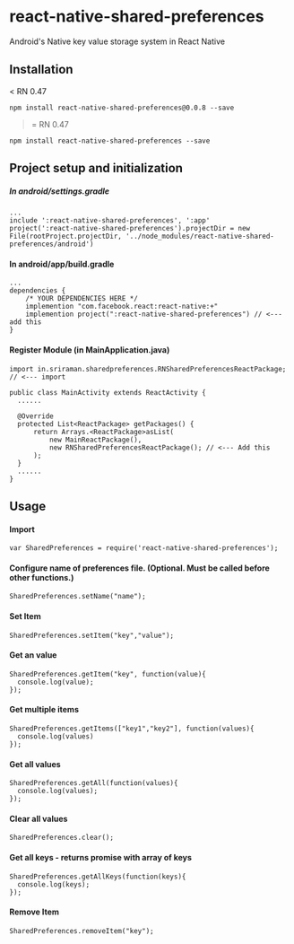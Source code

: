 # react-native-shared-preferences
Android's Native key value storage system in React Native

## Installation
< RN 0.47

```
npm install react-native-shared-preferences@0.0.8 --save
```

>= RN 0.47

```
npm install react-native-shared-preferences --save
```

## Project setup and initialization

##### In android/settings.gradle

```
...
include ':react-native-shared-preferences', ':app'
project(':react-native-shared-preferences').projectDir = new File(rootProject.projectDir, '../node_modules/react-native-shared-preferences/android')
```

#### In android/app/build.gradle

```
...
dependencies {
    /* YOUR DEPENDENCIES HERE */
    implemention "com.facebook.react:react-native:+"
    implemention project(":react-native-shared-preferences") // <--- add this
}
```

#### Register Module (in MainApplication.java)

```
import in.sriraman.sharedpreferences.RNSharedPreferencesReactPackage;  // <--- import

public class MainActivity extends ReactActivity {
  ......

  @Override
  protected List<ReactPackage> getPackages() {
      return Arrays.<ReactPackage>asList(
          new MainReactPackage(),
          new RNSharedPreferencesReactPackage(); // <--- Add this
      );
  }
  ......
}
```

## Usage

#### Import

```
var SharedPreferences = require('react-native-shared-preferences');
```

#### Configure name of preferences file. (Optional. Must be called before other functions.)

```
SharedPreferences.setName("name");
```

#### Set Item

```
SharedPreferences.setItem("key","value");
```

#### Get an value

```
SharedPreferences.getItem("key", function(value){
  console.log(value);
});
```

#### Get multiple items

```
SharedPreferences.getItems(["key1","key2"], function(values){
  console.log(values)
});
```

#### Get all values

```
SharedPreferences.getAll(function(values){
  console.log(values);
});
```

#### Clear all values

```
SharedPreferences.clear();
```

#### Get all keys - returns promise with array of keys

```
SharedPreferences.getAllKeys(function(keys){
  console.log(keys);
});
```

#### Remove Item

```
SharedPreferences.removeItem("key");
```

